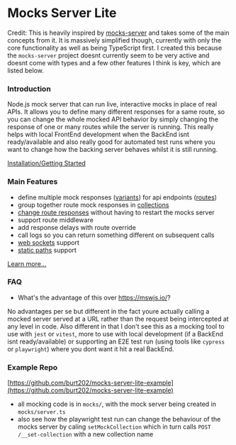 # Mocks Server Lite

Credit: This is heavily inspired by [mocks-server](https://github.com/mocks-server/main) and takes some of the main concepts from it. It is massively simplified though, currently with only the core functionality as well as being TypeScript first. I created this because the `mocks-server` project doesnt currently seem to be very active and doesnt come with types and a few other features I think is key, which are listed below.

### Introduction

Node.js mock server that can run live, interactive mocks in place of real APIs. It allows you to define many different responses for a same route, so you can change the whole mocked API behavior by simply changing the response of one or many routes while the server is running. This really helps with local FrontEnd development when the BackEnd isnt ready/available and also really good for automated test runs where you want to change how the backing server behaves whilst it is still running.

[Installation/Getting Started](https://github.com/burt202/mocks-server-lite/blob/main/docs/learn.md)

### Main Features

- define multiple mock responses ([variants](https://github.com/burt202/mocks-server-lite/blob/main/docs/learn.md#routes--variants)) for api endpoints ([routes](https://github.com/burt202/mocks-server-lite/blob/main/docs/learn.md#routes--variants))
- group together route mock responses in [collections](https://github.com/burt202/mocks-server-lite/blob/main/docs/learn.md#collections)
- [change route responses](https://github.com/burt202/mocks-server-lite/blob/main/docs/learn.md#change-collection) without having to restart the mocks server
- support route middleware
- add response delays with route override
- call logs so you can return something different on subsequent calls
- [web sockets](https://github.com/burt202/mocks-server-lite/blob/main/docs/learn.md#web-sockets) support
- [static paths](https://github.com/burt202/mocks-server-lite/blob/main/docs/learn.md#static-paths) support

[Learn more...](https://github.com/burt202/mocks-server-lite/blob/main/docs/learn.md)

### FAQ

- What's the advantage of this over https://mswjs.io/?

No advantages per se but different in the fact youre actually calling a mocked server served at a URL rather than the request being intercepted at any level in code. Also different in that I don't see this as a mocking tool to use with `jest` or `vitest`, more to use with local development (if a BackEnd isnt ready/available) or supporting an E2E test run (using tools like `cypress` or `playwright`) where you dont want it hit a real BackEnd.

### Example Repo

[https://github.com/burt202/mocks-server-lite-example](https://github.com/burt202/mocks-server-lite-example)

- all mocking code is in `mocks/`, with the mock server being created in `mocks/server.ts`
- also see how the playwright test run can change the behaviour of the mocks server by caling `setMockCollection` which in turn calls `POST /__set-collection` with a new collection name
